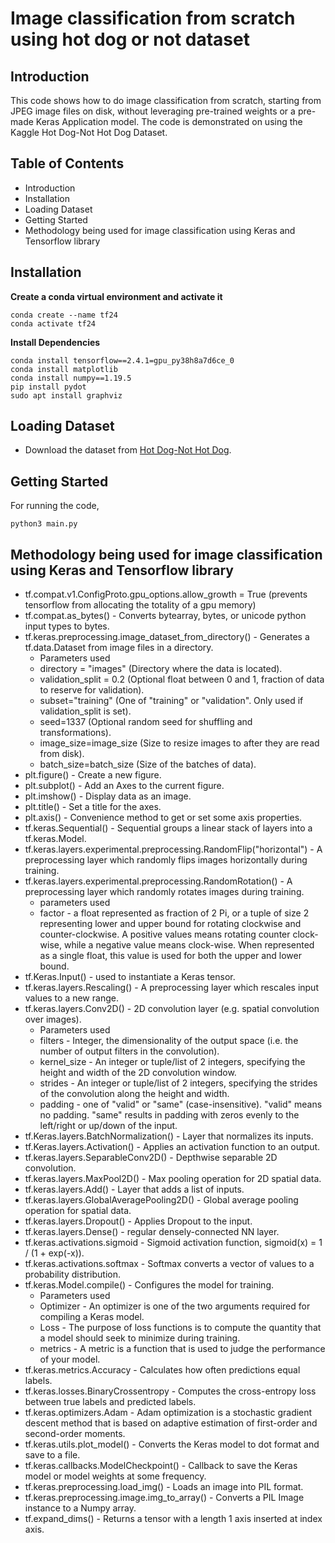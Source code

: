 # Image classification from scratch using hot dog or not dataset
## Introduction
This code shows how to do image classification from scratch, starting from JPEG image files on disk, without leveraging pre-trained weights or a pre-made Keras Application model. The code is demonstrated on using the Kaggle Hot Dog-Not Hot Dog Dataset.
## Table of Contents
- Introduction
- Installation
- Loading Dataset
- Getting Started
- Methodology being used for image classification using Keras and Tensorflow library
## Installation
**Create a conda virtual environment and activate it**
```
conda create --name tf24
conda activate tf24
```
**Install Dependencies**
```
conda install tensorflow==2.4.1=gpu_py38h8a7d6ce_0
conda install matplotlib
conda install numpy==1.19.5
pip install pydot
sudo apt install graphviz
```
## Loading Dataset
- Download the dataset from [Hot Dog-Not Hot Dog](https://drive.google.com/drive/folders/1wmsqkvEawtW18MHOhobG9QL5flbkjuKB?usp=sharing).
## Getting Started
For running the code,
```
python3 main.py
```
## Methodology being used for image classification using Keras and Tensorflow library
- tf.compat.v1.ConfigProto.gpu_options.allow_growth = True (prevents tensorflow from allocating the totality of a gpu memory)
- tf.compat.as_bytes() - Converts bytearray, bytes, or unicode python input types to bytes.
- tf.keras.preprocessing.image_dataset_from_directory() - Generates a tf.data.Dataset from image files in a directory.
  - Parameters used
  - directory = "images" (Directory where the data is located).
  - validation_split = 0.2 (Optional float between 0 and 1, fraction of data to reserve for validation).
  - subset="training" (One of "training" or "validation". Only used if validation_split is set).
  - seed=1337 (Optional random seed for shuffling and transformations).
  - image_size=image_size (Size to resize images to after they are read from disk).
  - batch_size=batch_size (Size of the batches of data).
- plt.figure() - Create a new figure.
- plt.subplot() - Add an Axes to the current figure.
- plt.imshow() - Display data as an image.
- plt.title() - Set a title for the axes.
- plt.axis() - Convenience method to get or set some axis properties.
- tf.keras.Sequential() - Sequential groups a linear stack of layers into a tf.keras.Model.
- tf.keras.layers.experimental.preprocessing.RandomFlip("horizontal") - A preprocessing layer which randomly flips images horizontally during training.
- tf.keras.layers.experimental.preprocessing.RandomRotation() - A preprocessing layer which randomly rotates images during training.
  - parameters used
  - factor - a float represented as fraction of 2 Pi, or a tuple of size 2 representing lower and upper bound for rotating clockwise and counter-clockwise. A                  positive values means rotating counter clock-wise, while a negative value means clock-wise. When represented as a single float, this value is used                for both the upper and lower bound.
- tf.Keras.Input() - used to instantiate a Keras tensor.
- tf.keras.layers.Rescaling() - A preprocessing layer which rescales input values to a new range.
- tf.keras.layers.Conv2D() - 2D convolution layer (e.g. spatial convolution over images).
  - Parameters used
  - filters - Integer, the dimensionality of the output space (i.e. the number of output filters in the convolution).
  - kernel_size - An integer or tuple/list of 2 integers, specifying the height and width of the 2D convolution window. 
  - strides - An integer or tuple/list of 2 integers, specifying the strides of the convolution along the height and width.
  - padding - one of "valid" or "same" (case-insensitive). "valid" means no padding. "same" results in padding with zeros evenly to the left/right or up/down of the input. 
- tf.Keras.layers.BatchNormalization() - Layer that normalizes its inputs.
- tf.Keras.layers.Activation() - Applies an activation function to an output.
- tf.keras.layers.SeparableConv2D() - Depthwise separable 2D convolution.
- tf.keras.layers.MaxPool2D() - Max pooling operation for 2D spatial data.
- tf.keras.layers.Add() - Layer that adds a list of inputs.
- tf.keras.layers.GlobalAveragePooling2D() - Global average pooling operation for spatial data.
- tf.keras.layers.Dropout() - Applies Dropout to the input.
- tf.keras.layers.Dense() - regular densely-connected NN layer.
- tf.keras.activations.sigmoid - Sigmoid activation function, sigmoid(x) = 1 / (1 + exp(-x)).
- tf.keras.activations.softmax - Softmax converts a vector of values to a probability distribution.
- tf.keras.Model.compile() - Configures the model for training.
  - Parameters used
  - Optimizer - An optimizer is one of the two arguments required for compiling a Keras model.
  - Loss - The purpose of loss functions is to compute the quantity that a model should seek to minimize during training.
  - metrics - A metric is a function that is used to judge the performance of your model.
- tf.keras.metrics.Accuracy - Calculates how often predictions equal labels.
- tf.keras.losses.BinaryCrossentropy - Computes the cross-entropy loss between true labels and predicted labels.
- tf.keras.optimizers.Adam - Adam optimization is a stochastic gradient descent method that is based on adaptive estimation of first-order and second-order                                    moments.
- tf.keras.utils.plot_model() - Converts the Keras model to dot format and save to a file.
- tf.keras.callbacks.ModelCheckpoint() - Callback to save the Keras model or model weights at some frequency.
- tf.keras.preprocessing.load_img() - Loads an image into PIL format.
- tf.keras.preprocessing.image.img_to_array() - Converts a PIL Image instance to a Numpy array.
- tf.expand_dims() - Returns a tensor with a length 1 axis inserted at index axis.
